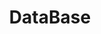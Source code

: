 ---
layout: list
title: DataBase
slug: db
menu: true
submenu: false
order: 10
description: >
  about DB
---